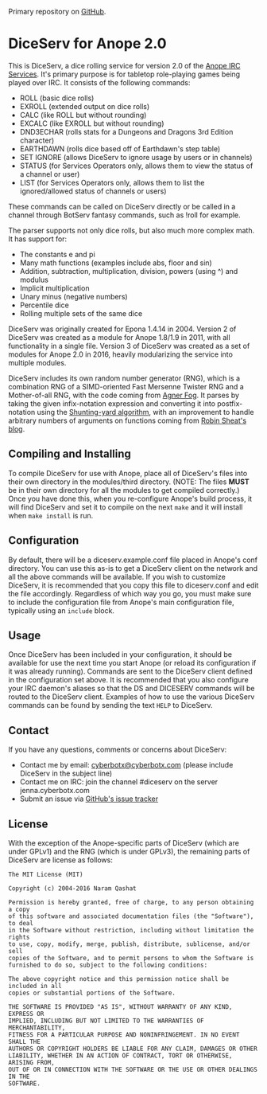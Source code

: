 Primary repository on [GitHub](https://github.com/CyberBotX/DiceServ).

# DiceServ for Anope 2.0

This is DiceServ, a dice rolling service for version 2.0 of the [Anope IRC Services](http://www.anope.org/). It's primary purpose is for tabletop role-playing games being played over IRC. It consists of the following commands:

* ROLL (basic dice rolls)
* EXROLL (extended output on dice rolls)
* CALC (like ROLL but without rounding)
* EXCALC (like EXROLL but without rounding)
* DND3ECHAR (rolls stats for a Dungeons and Dragons 3rd Edition character)
* EARTHDAWN (rolls dice based off of Earthdawn's step table)
* SET IGNORE (allows DiceServ to ignore usage by users or in channels)
* STATUS (for Services Operators only, allows them to view the status of a channel or user)
* LIST (for Services Operators only, allows them to list the ignored/allowed status of channels or users)

These commands can be called on DiceServ directly or be called in a channel through BotServ fantasy commands, such as !roll for example.

The parser supports not only dice rolls, but also much more complex math. It has support for:

* The constants e and pi
* Many math functions (examples include abs, floor and sin)
* Addition, subtraction, multiplication, division, powers (using ^) and modulus
* Implicit multiplication
* Unary minus (negative numbers)
* Percentile dice
* Rolling multiple sets of the same dice

DiceServ was originally created for Epona 1.4.14 in 2004. Version 2 of DiceServ was created as a module for Anope 1.8/1.9 in 2011, with all functionality in a single file. Version 3 of DiceServ was created as a set of modules for Anope 2.0 in 2016, heavily modularizing the service into multiple modules.

DiceServ includes its own random number generator (RNG), which is a combination RNG of a SIMD-oriented Fast Mersenne Twister RNG and a Mother-of-all RNG, with the code coming from [Agner Fog](http://www.agner.org/random/). It parses by taking the given infix-notation expression and converting it into postfix-notation using the [Shunting-yard algorithm](https://en.wikipedia.org/wiki/Shunting-yard_algorithm), with an improvement to handle arbitrary numbers of arguments on functions coming from [Robin Sheat's blog](https://blog.kallisti.net.nz/2008/02/extension-to-the-shunting-yard-algorithm-to-allow-variable-numbers-of-arguments-to-functions/).

## Compiling and Installing

To compile DiceServ for use with Anope, place all of DiceServ's files into their own directory in the modules/third directory. (NOTE: The files **MUST** be in their own directory for all the modules to get compiled correctly.) Once you have done this, when you re-configure Anope's build process, it will find DiceServ and set it to compile on the next `make` and it will install when `make install` is run.

## Configuration

By default, there will be a diceserv.example.conf file placed in Anope's conf directory. You can use this as-is to get a DiceServ client on the network and all the above commands will be available. If you wish to customize DiceServ, it is recommended that you copy this file to diceserv.conf and edit the file accordingly. Regardless of which way you go, you must make sure to include the configuration file from Anope's main configuration file, typically using an `include` block.

## Usage

Once DiceServ has been included in your configuration, it should be available for use the next time you start Anope (or reload its configuration if it was already running). Commands are sent to the DiceServ client defined in the configuration set above. It is recommended that you also configure your IRC daemon's aliases so that the DS and DICESERV commands will be routed to the DiceServ client. Examples of how to use the various DiceServ commands can be found by sending the text `HELP` to DiceServ.

## Contact

If you have any questions, comments or concerns about DiceServ:

* Contact me by email: cyberbotx@cyberbotx.com (please include DiceServ in the subject line)
* Contact me on IRC: join the channel #diceserv on the server jenna.cyberbotx.com
* Submit an issue via [GitHub's issue tracker](https://github.com/CyberBotX/DiceServ/issues)

## License

With the exception of the Anope-specific parts of DiceServ (which are under GPLv1) and the RNG (which is under GPLv3), the remaining parts of DiceServ are license as follows:

```
The MIT License (MIT)

Copyright (c) 2004-2016 Naram Qashat

Permission is hereby granted, free of charge, to any person obtaining a copy
of this software and associated documentation files (the "Software"), to deal
in the Software without restriction, including without limitation the rights
to use, copy, modify, merge, publish, distribute, sublicense, and/or sell
copies of the Software, and to permit persons to whom the Software is
furnished to do so, subject to the following conditions:

The above copyright notice and this permission notice shall be included in all
copies or substantial portions of the Software.

THE SOFTWARE IS PROVIDED "AS IS", WITHOUT WARRANTY OF ANY KIND, EXPRESS OR
IMPLIED, INCLUDING BUT NOT LIMITED TO THE WARRANTIES OF MERCHANTABILITY,
FITNESS FOR A PARTICULAR PURPOSE AND NONINFRINGEMENT. IN NO EVENT SHALL THE
AUTHORS OR COPYRIGHT HOLDERS BE LIABLE FOR ANY CLAIM, DAMAGES OR OTHER
LIABILITY, WHETHER IN AN ACTION OF CONTRACT, TORT OR OTHERWISE, ARISING FROM,
OUT OF OR IN CONNECTION WITH THE SOFTWARE OR THE USE OR OTHER DEALINGS IN THE
SOFTWARE.
```

